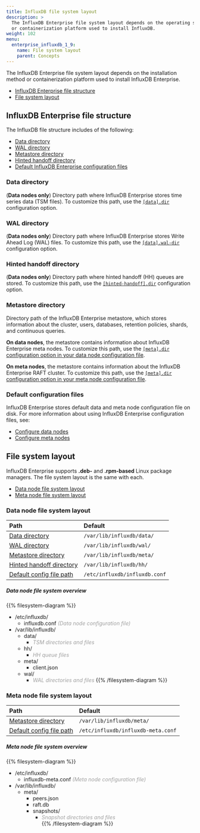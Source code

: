 ```yaml
---
title: InfluxDB file system layout
description: >
  The InfluxDB Enterprise file system layout depends on the operating system, package manager,
  or containerization platform used to install InfluxDB.
weight: 102
menu:
  enterprise_influxdb_1_9:
    name: File system layout
    parent: Concepts
---
```


The InfluxDB Enterprise file system layout depends on the installation method
or containerization platform used to install InfluxDB Enterprise.

- [InfluxDB Enterprise file structure](#influxdb-enterprise-file-structure)
- [File system layout](#file-system-layout)

## InfluxDB Enterprise file structure
The InfluxDB file structure includes of the following:

- [Data directory](#data-directory)
- [WAL directory](#wal-directory)
- [Metastore directory](#metastore-directory)
- [Hinted handoff directory](#hinted-handoff-directory)
- [Default InfluxDB Enterprise configuration files](#default-influxdb-enterprise-configuration-files)

### Data directory
(**Data nodes only**)
Directory path where InfluxDB Enterprise stores time series data (TSM files).
To customize this path, use the [`[data].dir`](/enterprise_influxdb/v1.9/administration/config-data-nodes/#dir--varlibinfluxdbdata)
configuration option.

### WAL directory
(**Data nodes only**)
Directory path where InfluxDB Enterprise stores Write Ahead Log (WAL) files.
To customize this path, use the [`[data].wal-dir`](/enterprise_influxdb/v1.9/administration/config-data-nodes/#wal-dir--varlibinfluxdbwal)
configuration option.

### Hinted handoff directory
(**Data nodes only**)
Directory path where hinted handoff (HH) queues are stored.
To customize this path, use the [`[hinted-handoff].dir`](/enterprise_influxdb/v1.9/administration/config-data-nodes/#dir--varlibinfluxdbhh)
configuration option.

### Metastore directory
Directory path of the InfluxDB Enterprise metastore, which stores information
about the cluster, users, databases, retention policies, shards, and continuous queries.

**On data nodes**, the metastore contains information about InfluxDB Enterprise meta nodes.
To customize this path, use the [`[meta].dir` configuration option in your data node configuration file](/enterprise_influxdb/v1.9/administration/config-data-nodes/#dir--varlibinfluxdbmeta).

**On meta nodes**, the metastore contains information about the InfluxDB Enterprise RAFT cluster.
To customize this path, use the [`[meta].dir` configuration option in your meta node configuration file](/enterprise_influxdb/v1.9/administration/config-meta-nodes/#dir--varlibinfluxdbmeta).

### Default configuration files
InfluxDB Enterprise stores default data and meta node configuration file on disk.
For more information about using InfluxDB Enterprise configuration files, see:

- [Configure data nodes](/enterprise_influxdb/v1.9/administration/config-data-nodes/)
- [Configure meta nodes](/enterprise_influxdb/v1.9/administration/config-meta-nodes/)

## File system layout
InfluxDB Enterprise supports **.deb-** and **.rpm-based** Linux package managers.
The file system layout is the same with each.

- [Data node file system layout](#data-node-file-system-layout)
- [Meta node file system layout](#meta-node-file-system-layout)

### Data node file system layout
| Path                                                     | Default                       |
| :------------------------------------------------------- | :---------------------------- |
| [Data directory](#data-directory)                        | `/var/lib/influxdb/data/`     |
| [WAL directory](#wal-directory)                          | `/var/lib/influxdb/wal/`      |
| [Metastore directory](#metastore-directory)              | `/var/lib/influxdb/meta/`     |
| [Hinted handoff directory](#hinted-handoff-directory)    | `/var/lib/influxdb/hh/`       |
| [Default config file path](#default-configuration-files) | `/etc/influxdb/influxdb.conf` |

##### Data node file system overview
{{% filesystem-diagram %}}
- /etc/influxdb/
    - influxdb.conf _<span style="opacity:.4">(Data node configuration file)</span>_
- /var/lib/influxdb/
  - data/
    - _<span style="opacity:.4">TSM directories and files</span>_
  - hh/
    - _<span style="opacity:.4">HH queue files</span>_
  - meta/
    - client.json
  - wal/
    - _<span style="opacity:.4">WAL directories and files</span>_
{{% /filesystem-diagram %}}

### Meta node file system layout
| Path                                                     | Default                            |
| :------------------------------------------------------- | :--------------------------------- |
| [Metastore directory](#metastore-directory)              | `/var/lib/influxdb/meta/`          |
| [Default config file path](#default-configuration-files) | `/etc/influxdb/influxdb-meta.conf` |

##### Meta node file system overview
{{% filesystem-diagram %}}
- /etc/influxdb/
  - influxdb-meta.conf _<span style="opacity:.4">(Meta node configuration file)</span>_
- /var/lib/influxdb/
  - meta/
    - peers.json
    - raft.db
    - snapshots/
      - _<span style="opacity:.4">Snapshot directories and files</span>_  
{{% /filesystem-diagram %}}
